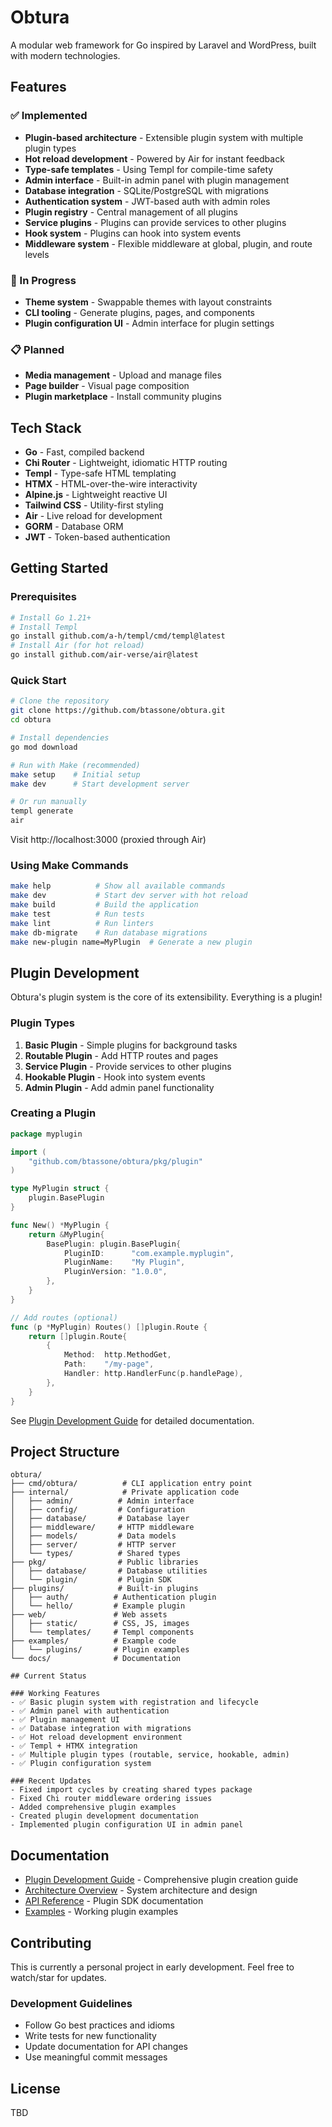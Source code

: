 # Obtura

A modular web framework for Go inspired by Laravel and WordPress, built with modern technologies.

## Features

### ✅ Implemented
- **Plugin-based architecture** - Extensible plugin system with multiple plugin types
- **Hot reload development** - Powered by Air for instant feedback
- **Type-safe templates** - Using Templ for compile-time safety
- **Admin interface** - Built-in admin panel with plugin management
- **Database integration** - SQLite/PostgreSQL with migrations
- **Authentication system** - JWT-based auth with admin roles
- **Plugin registry** - Central management of all plugins
- **Service plugins** - Plugins can provide services to other plugins
- **Hook system** - Plugins can hook into system events
- **Middleware system** - Flexible middleware at global, plugin, and route levels

### 🚧 In Progress
- **Theme system** - Swappable themes with layout constraints
- **CLI tooling** - Generate plugins, pages, and components
- **Plugin configuration UI** - Admin interface for plugin settings

### 📋 Planned
- **Media management** - Upload and manage files
- **Page builder** - Visual page composition
- **Plugin marketplace** - Install community plugins

## Tech Stack

- **Go** - Fast, compiled backend
- **Chi Router** - Lightweight, idiomatic HTTP routing
- **Templ** - Type-safe HTML templating
- **HTMX** - HTML-over-the-wire interactivity
- **Alpine.js** - Lightweight reactive UI
- **Tailwind CSS** - Utility-first styling
- **Air** - Live reload for development
- **GORM** - Database ORM
- **JWT** - Token-based authentication

## Getting Started

### Prerequisites
```bash
# Install Go 1.21+
# Install Templ
go install github.com/a-h/templ/cmd/templ@latest
# Install Air (for hot reload)
go install github.com/air-verse/air@latest
```

### Quick Start
```bash
# Clone the repository
git clone https://github.com/btassone/obtura.git
cd obtura

# Install dependencies
go mod download

# Run with Make (recommended)
make setup    # Initial setup
make dev      # Start development server

# Or run manually
templ generate
air
```

Visit http://localhost:3000 (proxied through Air)

### Using Make Commands
```bash
make help          # Show all available commands
make dev           # Start dev server with hot reload
make build         # Build the application
make test          # Run tests
make lint          # Run linters
make db-migrate    # Run database migrations
make new-plugin name=MyPlugin  # Generate a new plugin
```

## Plugin Development

Obtura's plugin system is the core of its extensibility. Everything is a plugin!

### Plugin Types

1. **Basic Plugin** - Simple plugins for background tasks
2. **Routable Plugin** - Add HTTP routes and pages
3. **Service Plugin** - Provide services to other plugins
4. **Hookable Plugin** - Hook into system events
5. **Admin Plugin** - Add admin panel functionality

### Creating a Plugin

```go
package myplugin

import (
    "github.com/btassone/obtura/pkg/plugin"
)

type MyPlugin struct {
    plugin.BasePlugin
}

func New() *MyPlugin {
    return &MyPlugin{
        BasePlugin: plugin.BasePlugin{
            PluginID:      "com.example.myplugin",
            PluginName:    "My Plugin",
            PluginVersion: "1.0.0",
        },
    }
}

// Add routes (optional)
func (p *MyPlugin) Routes() []plugin.Route {
    return []plugin.Route{
        {
            Method:  http.MethodGet,
            Path:    "/my-page",
            Handler: http.HandlerFunc(p.handlePage),
        },
    }
}
```

See [Plugin Development Guide](examples/PLUGIN_DEVELOPMENT.md) for detailed documentation.

## Project Structure

```
obtura/
├── cmd/obtura/          # CLI application entry point
├── internal/            # Private application code
│   ├── admin/          # Admin interface
│   ├── config/         # Configuration
│   ├── database/       # Database layer
│   ├── middleware/     # HTTP middleware
│   ├── models/         # Data models
│   ├── server/         # HTTP server
│   └── types/          # Shared types
├── pkg/                # Public libraries
│   ├── database/       # Database utilities
│   └── plugin/         # Plugin SDK
├── plugins/            # Built-in plugins
│   ├── auth/          # Authentication plugin
│   └── hello/         # Example plugin
├── web/               # Web assets
│   ├── static/        # CSS, JS, images
│   └── templates/     # Templ components
├── examples/          # Example code
│   └── plugins/       # Plugin examples
└── docs/              # Documentation

## Current Status

### Working Features
- ✅ Basic plugin system with registration and lifecycle
- ✅ Admin panel with authentication
- ✅ Plugin management UI
- ✅ Database integration with migrations
- ✅ Hot reload development environment
- ✅ Templ + HTMX integration
- ✅ Multiple plugin types (routable, service, hookable, admin)
- ✅ Plugin configuration system

### Recent Updates
- Fixed import cycles by creating shared types package
- Fixed Chi router middleware ordering issues
- Added comprehensive plugin examples
- Created plugin development documentation
- Implemented plugin configuration UI in admin panel

```

## Documentation

- [Plugin Development Guide](examples/PLUGIN_DEVELOPMENT.md) - Comprehensive plugin creation guide
- [Architecture Overview](docs/diagrams/architecture.md) - System architecture and design
- [API Reference](pkg/plugin/) - Plugin SDK documentation
- [Examples](examples/plugins/) - Working plugin examples

## Contributing

This is currently a personal project in early development. Feel free to watch/star for updates.

### Development Guidelines
- Follow Go best practices and idioms
- Write tests for new functionality
- Update documentation for API changes
- Use meaningful commit messages

## License

TBD
